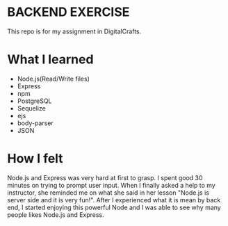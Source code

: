 # BACKEND EXERCISE
This repo is for my assignment in DigitalCrafts.

# What I learned
<ul>
<li>Node.js(Read/Write files)</li>
<li>Express</li>
<li>npm</li>
<li>PostgreSQL</li>
<li>Sequelize</li>
<li>ejs</li>
<li>body-parser</li>
<li>JSON</li>
</ul>

# How I felt
Node.js and Express was very hard at first to grasp. I spent good 30 minutes on trying to prompt user input. When I finally asked a help to my instructor, she reminded me on what she said in her lesson "Node.js is server side and it is very fun!". After I experienced what it is mean by back end, I started enjoying this powerful Node and I was able to see why many people likes Node.js and Express. 
